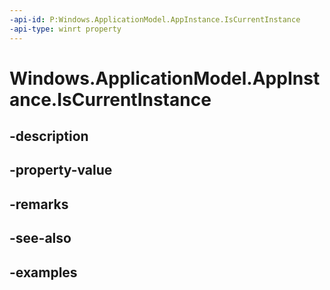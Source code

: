 ```yaml
---
-api-id: P:Windows.ApplicationModel.AppInstance.IsCurrentInstance
-api-type: winrt property
---
```


<!-- Property syntax.
public bool IsCurrentInstance { get; }
-->

# Windows.ApplicationModel.AppInstance.IsCurrentInstance

## -description

## -property-value

## -remarks

## -see-also

## -examples

